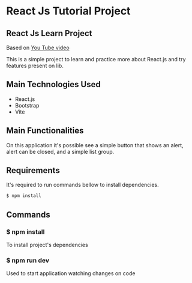 # React Js Tutorial Project

## React Js Learn Project

Based on [You Tube video](https://www.youtube.com/watch?v=SqcY0GlETPk)

This is a simple project to learn and practice more about React.js and try features present on lib.

## Main Technologies Used

- React.js
- Bootstrap
- Vite

## Main Functionalities

On this application it's possible see a simple button that shows an alert, alert can be closed, and a simple list group.

## Requirements

It's required to run commands bellow to install dependencies.

```bash
$ npm install
```

## Commands

### $ npm install

To install project's dependencies

### $ npm run dev

Used to start application watching changes on code
